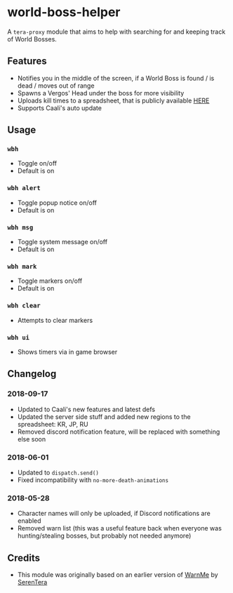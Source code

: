 # world-boss-helper
A `tera-proxy` module that aims to help with searching for and keeping track of World Bosses.

## Features
- Notifies you in the middle of the screen, if a World Boss is found / is dead / moves out of range
- Spawns a Vergos' Head under the boss for more visibility
- Uploads kill times to a spreadsheet, that is publicly available [HERE](https://tera.zone/worldboss/eu/)
- Supports Caali's auto update

## Usage
### `wbh`
- Toggle on/off
- Default is on
### `wbh alert`
- Toggle popup notice on/off
- Default is on
### `wbh msg`
- Toggle system message on/off
- Default is on
### `wbh mark`
- Toggle markers on/off
- Default is on
### `wbh clear`
- Attempts to clear markers
### `wbh ui`
- Shows timers via in game browser

## Changelog
### 2018-09-17
- Updated to Caali's new features and latest defs
- Updated the server side stuff and added new regions to the spreadsheet: KR, JP, RU
- Removed discord notification feature, will be replaced with something else soon
### 2018-06-01
- Updated to `dispatch.send()`
- Fixed incompatibility with `no-more-death-animations`
### 2018-05-28
- Character names will only be uploaded, if Discord notifications are enabled
- Removed warn list (this was a useful feature back when everyone was hunting/stealing bosses, but probably not needed anymore)

## Credits
- This module was originally based on an earlier version of [WarnMe](https://github.com/SerenTera/WarnMe) by [SerenTera](https://github.com/SerenTera)
